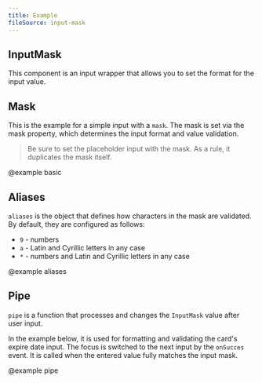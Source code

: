 ```yaml
---
title: Example
fileSource: input-mask
---
```


## InputMask

This component is an input wrapper that allows you to set the format for the input value.

## Mask

This is the example for a simple input with a `mask`. The mask is set via the mask property, which determines the input format and value validation.

> Be sure to set the placeholder input with the mask. As a rule, it duplicates the mask itself.

@example basic

## Aliases

`aliases` is the object that defines how characters in the mask are validated. By default, they are configured as follows:

- `9` - numbers
- `a` - Latin and Cyrillic letters in any case
- `*` - numbers and Latin and Cyrillic letters in any case

@example aliases

## Pipe

`pipe` is a function that processes and changes the `InputMask` value after user input.

In the example below, it is used for formatting and validating the card's expire date input. The focus is switched to the next input by the `onSucces` event. It is called when the entered value fully matches the input mask.

@example pipe
